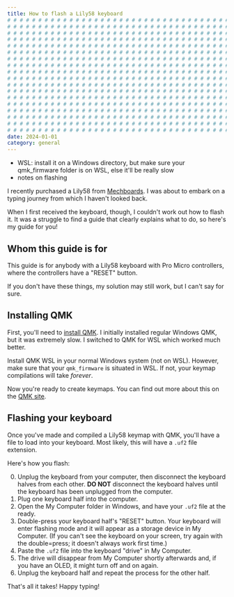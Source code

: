 ```yaml
---
title: How to flash a Lily58 keyboard
# # # # # # # # # # # # # # # # # # # # # # # # # # # # # # # # # # # # # # # #
# # # # # # # # # # # # # # # # # # # # # # # # # # # # # # # # # # # # # # # #
# # # # # # # # # # # # # # # # # # # # # # # # # # # # # # # # # # # # # # # #
# # # # # # # # # # # # # # # # # # # # # # # # # # # # # # # # # # # # # # # #
# # # # # # # # # # # # # # # # # # # # # # # # # # # # # # # # # # # # # # # #
# # # # # # # # # # # # # # # # # # # # # # # # # # # # # # # # # # # # # # # #
# # # # # # # # # # # # # # # # # # # # # # # # # # # # # # # # # # # # # # # #
# # # # # # # # # # # # # # # # # # # # # # # # # # # # # # # # # # # # # # # #
# # # # # # # # # # # # # # # # # # # # # # # # # # # # # # # # # # # # # # # #
# # # # # # # # # # # # # # # # # # # # # # # # # # # # # # # # # # # # # # # #
# # # # # # # # # # # # # # # # # # # # # # # # # # # # # # # # # # # # # # # #
# # # # # # # # # # # # # # # # # # # # # # # # # # # # # # # # # # # # # # # #
# # # # # # # # # # # # # # # # # # # # # # # # # # # # # # # # # # # # # # # #
# # # # # # # # # # # # # # # # # # # # # # # # # # # # # # # # # # # # # # # #
# # # # # # # # # # # # # # # # # # # # # # # # # # # # # # # # # # # # # # # #
# # # # # # # # # # # # # # # # # # # # # # # # # # # # # # # # # # # # # # # #
# # # # # # # # # # # # # # # # # # # # # # # # # # # # # # # # # # # # # # # #
# # # # # # # # # # # # # # # # # # # # # # # # # # # # # # # # # # # # # # # #
date: 2024-01-01
category: general
---
```


- WSL: install it on a Windows directory, but make sure your qmk_firmware folder is on WSL, else it'll be really slow
- notes on flashing

I recently purchased a Lily58 from [Mechboards](https://mechboards.co.uk/). I was about to embark on a typing journey from which I haven't looked back.

When I first received the keyboard, though, I couldn't work out how to flash it. It was a struggle to find a guide that clearly explains what to do, so here's my guide for you!

## Whom this guide is for

This guide is for anybody with a Lily58 keyboard with Pro Micro controllers, where the controllers have a "RESET" button.

If you don't have these things, my solution may still work, but I can't say for sure.

## Installing QMK

First, you'll need to [install QMK](https://msys.qmk.fm/guide). I initially installed regular Windows QMK, but it was extremely slow. I switched to QMK for WSL which worked much better.

Install QMK WSL in your normal Windows system (not on WSL). However, make sure that your `qmk_firmware` is situated in WSL. If not, your keymap compilations will take _forever_.

Now you're ready to create keymaps. You can find out more about this on the [QMK site](https://msys.qmk.fm).

## Flashing your keyboard

Once you've made and compiled a Lily58 keymap with QMK, you'll have a file to load into your keyboard. Most likely, this will have a `.uf2` file extension.

Here's how you flash:

0. Unplug the keyboard from your computer, then disconnect the keyboard halves from each other. **DO NOT** disconnect the keyboard halves until the keyboard has been unplugged from the computer.
1. Plug one keyboard half into the computer.
2. Open the My Computer folder in Windows, and have your `.uf2` file at the ready.
3. Double-press your keyboard half's "RESET" button. Your keyboard will enter flashing mode and it will appear as a storage device in My Computer. (If you can't see the keyboard on your screen, try again with the double=press; it doesn't always work first time.)
4. Paste the `.uf2` file into the keyboard "drive" in My Computer.
5. The drive will disappear from My Computer shortly afterwards and, if you have an OLED, it might turn off and on again.
6. Unplug the keyboard half and repeat the process for the other half.

That's all it takes! Happy typing!
